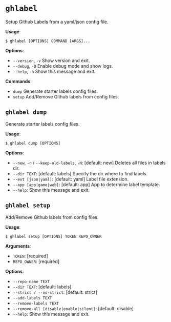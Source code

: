 # `ghlabel`

Setup Github Labels from a yaml/json config file.

**Usage**:

```console
$ ghlabel [OPTIONS] COMMAND [ARGS]...
```

**Options**:

* `--version`, `-v`
Show version and exit.
* `--debug`, `-D`
Enable debug mode and show logs.
* `--help`, `-h`
Show this message and exit.

**Commands**:

* `dump`
Generate starter labels config files.
* `setup`
Add/Remove Github labels from config files.

## `ghlabel dump`

Generate starter labels config files.

**Usage**:

```console
$ ghlabel dump [OPTIONS]
```

**Options**:

* `--new`, `-n` / `--keep-old-labels`, `-N`: [default: new] Deletes all files in labels dir.
* `--dir TEXT`: [default: labels]
Specify the dir where to find labels.
* `--ext [json|yaml]`: [default: yaml]
Label file extension.
* `--app [app|game|web]`: [default: app]
App to determine label template.
* `--help`: Show this message and exit.

## `ghlabel setup`

Add/Remove Github labels from config files.

**Usage**:

```console
$ ghlabel setup [OPTIONS] TOKEN REPO_OWNER
```

**Arguments**:

* `TOKEN`: [required]
* `REPO_OWNER`: [required]

**Options**:

* `--repo-name TEXT`
* `--dir TEXT`: [default: labels]
* `--strict / --no-strict`: [default: strict]
* `--add-labels TEXT`
* `--remove-labels TEXT`
* `--remove-all [disable|enable|silent]`: [default: disable]
* `--help`: Show this message and exit.
